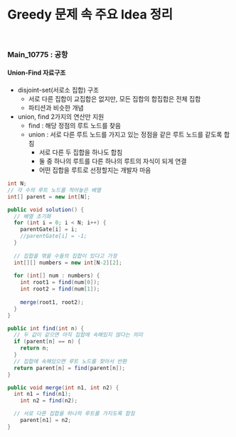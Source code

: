 # Greedy 문제 속 주요 Idea 정리

<br>



### Main_10775 : 공항

#### Union-Find 자료구조

* disjoint-set(서로소 집합) 구조
  * 서로 다른 집합이 교집합은 없지만, 모든 집합의 합집합은 전체 집합
  * 파티션과 비슷한 개념
* union, find 2가지의 연산만 지원
  * find : 해당 정점의 루트 노드를 찾음
  * union : 서로 다른 루트 노드를 가지고 있는 정점을 같은 루트 노드를 같도록 합침
    * 서로 다른 두 집합을 하나도 합침
    * 둘 중 하나의 루트를 다른 하나의 루트의 자식이 되게 연결
    * 어떤 집합을 루트로 선정할지는 개발자 마음

```java
int N;
// 각 수의 루트 노드를 적어놓은 배열
int[] parent = new int[N];

public void solution() {
  // 배열 초기화
  for (int i = 0; i < N; i++) {
    parentGate[i] = i;
    //parentGate[i] = -1;
  }
  
  // 집합을 엮을 수들의 집합이 있다고 가정
  int[][] numbers = new int[N-2][2];
  
  for (int[] num : numbers) {
    int root1 = find(num[0]);
    int root2 = find(num[1]);
    
    merge(root1, root2);
  }
}

public int find(int n) {
  // 두 값이 같으면 아직 집합에 속해있지 않다는 의미
  if (parent[n] == n) {
    return n;
  }
  // 집합에 속해있으면 루트 노드를 찾아서 반환
  return parent[n] = find(parent[n]);
}

public void merge(int n1, int n2) {
  int n1 = find(n1);
	int n2 = find(n2);

  // 서로 다른 집합을 하나의 루트를 가지도록 합침
	parent[n1] = n2;
}

```




